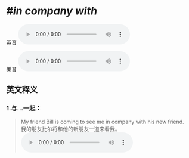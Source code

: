 # ***\#in company with*** 
英音
<audio src="./media/in company with1_AAC.aac" controls="controls"></audio>

美音
<audio src="./media/in company with2_AAC.aac" controls="controls"></audio>



  

英文释义
---
### 1.**与…一起：**  

 > My friend Bill is coming to see me in company with his new friend.   
 > 我的朋友比尔将和他的新朋友一道来看我。    
<audio src="./media/6-company.aac" controls="controls"></audio>


